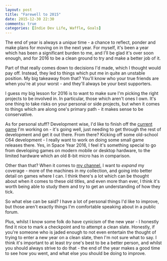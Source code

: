 ```yaml
---
layout: post
title: "Farewell to 2015"
date: 2015-12-30 22:30
comments: true
categories: [Indie Dev Life, Waffle, Goals]
---
```

The end of year is always a *unique* time - a chance to reflect, ponder and make plans for moving on in the next year. For myself, it's been a year which has been a significant burden to me, and I'll be glad it's over soon enough, and for 2016 to be a clean ground to try and make a better job of it.

<!-- more -->

Part of that really comes down to decisions I'd made, which I thought would pay off. Instead, they led to things which put me in quite an unstable position. My big takeaway from that? You'll know who your true friends are when you're at your worst - and they'll always be your best supporters.

I guess my big lesson for 2016 is to want to make sure I'm picking the right projects to be involved in. In particular, those which aren't ones I own. It's one thing to take risks on your personal or side projects, but when it comes to things which are along one's primary path - it makes sense to be conservative.

As for personal stuff? Development wise, I'd like to finish off the [current game](https://www.youtube.com/watch?v=H7BE61mPPdc) I'm working on - it's going well, just needing to get through the rest of development and get it out there. From there? Kicking off some old-school C64 development - I really want to work on doing some small game releases there. Yes, in Space Year 2016, I feel it's something special to go from developing games on modern mobile or desktop hardware, to the limited hardware which an old 8-bit micro has in comparison.

Other than that? When it comes to [my channel](https://www.youtube.com/user/hellfire64), I want to *expand* my coverage - more of the machines in my collection, and going into better detail on games where I can. I think there's a lot which can be thought about when it comes to these old titles, and even more than ever, I think it's worth being able to study them and try to get an understanding of how they tick.

So what else can be said? I have a lot of personal things I'd like to improve, but those aren't exactly things I'm comfortable speaking about in a public forum.

Plus, whilst I know some folk do have cynicism of the new year - I honestly find it nice to mark a checkpoint and to attempt a clean slate. Honestly, if you're someone who is jaded enough to not even entertain the thought of trying to enter a new year on a clean slate, then I'm not sure what to say. I think it's important to at least *try* one's best to be a better person, and whilst you should always strive to do that - the end of the year makes a good time to see how you went, and what else you should be doing to improve.